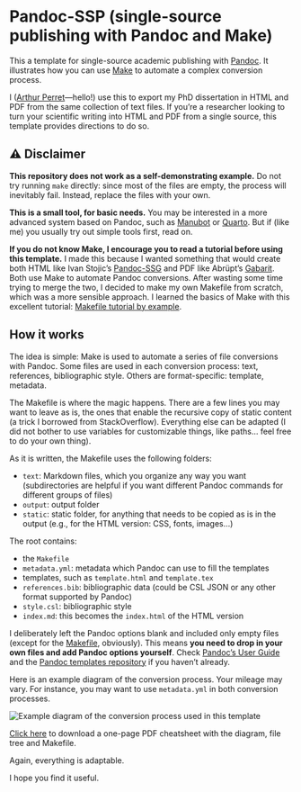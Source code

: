 # Pandoc-SSP (single-source publishing with Pandoc and Make)

This a template for single-source academic publishing with [Pandoc](https://pandoc.org/). It illustrates how you can use [Make](https://www.gnu.org/software/make/) to automate a complex conversion process.

I ([Arthur Perret](https://www.arthurperret.fr)—hello!) use this to export my PhD dissertation in HTML and PDF from the same collection of text files. If you’re a researcher looking to turn your scientific writing into HTML and PDF from a single source, this template provides directions to do so.

## ⚠️ Disclaimer

**This repository does not work as a self-demonstrating example.** Do not try running `make` directly: since most of the files are empty, the process will inevitably fail. Instead, replace the files with your own.

**This is a small tool, for basic needs.** You may be interested in a more advanced system based on Pandoc, such as [Manubot](https://manubot.org) or [Quarto](https://quarto.org). But if (like me) you usually try out simple tools first, read on.

**If you do not know Make, I encourage you to read a tutorial before using this template.** I made this because I wanted something that would create both HTML like Ivan Stojic’s [Pandoc-SSG](https://github.com/ivanstojic/pandoc-ssg/) and PDF like Abrüpt’s [Gabarit](https://gitlab.com/cestabrupt/gabarit-abrupt). Both use Make to automate Pandoc conversions. After wasting some time trying to merge the two, I decided to make my own Makefile from scratch, which was a more sensible approach. I learned the basics of Make with this excellent tutorial: [Makefile tutorial by example](https://makefiletutorial.com).

## How it works

The idea is simple: Make is used to automate a series of file conversions with Pandoc. Some files are used in each conversion process: text, references, bibliographic style. Others are format-specific: template, metadata.

The Makefile is where the magic happens. There are a few lines you may want to leave as is, the ones that enable the recursive copy of static content (a trick I borrowed from StackOverflow). Everything else can be adapted (I did not bother to use variables for customizable things, like paths… feel free to do your own thing).

As it is written, the Makefile uses the following folders:

- `text`: Markdown files, which you organize any way you want (subdirectories are helpful if you want different Pandoc commands for different groups of files)
- `output`: output folder
- `static`: static folder, for anything that needs to be copied as is in the output (e.g., for the HTML version: CSS, fonts, images…)

The root contains:

- the `Makefile`
- `metadata.yml`: metadata which Pandoc can use to fill the templates
- templates, such as `template.html` and `template.tex`
- `references.bib`: bibliographic data (could be CSL JSON or any other format supported by Pandoc)
- `style.csl`: bibliographic style
- `index.md`: this becomes the `index.html` of the HTML version

I deliberately left the Pandoc options blank and included only empty files (except for the [Makefile](Makefile), obviously). This means **you need to drop in your own files and add Pandoc options yourself**. Check [Pandoc’s User Guide](https://pandoc.org/MANUAL.html) and the [Pandoc templates repository](https://github.com/jgm/pandoc-templates) if you haven’t already.

Here is an example diagram of the conversion process. Your mileage may vary. For instance, you may want to use `metadata.yml` in both conversion processes.

![Example diagram of the conversion process used in this template](https://www.arthurperret.fr/img/pandoc-ssp-condensed.png)

[Click here](https://www.arthurperret.fr/img/pandoc-ssp.pdf) to download a one-page PDF cheatsheet with the diagram, file tree and Makefile.

Again, everything is adaptable.

I hope you find it useful.
